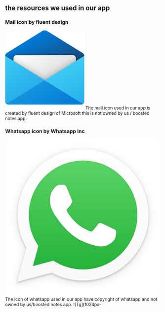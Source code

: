 ## the resources we used in our app
### Mail icon by fluent design
![Mail.png](Mail.png)
The mail icon used in our app is created by fluent design of Microsoft this is not owned by us / boosted notes app.
### Whatsapp icon by Whatsapp Inc
![WA](598px-Whatsapp.svg.png)
The icon of whatsapp used in our app have copyright of whatsapp and not owned by us/boosted notes app.
![Tg](1024px-
